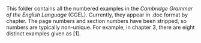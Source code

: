 This folder contains all the numbered examples in the _Cambridge Grammar of the English Language_ (CGEL). Currently, they appear in .doc format by chapter. The page numbers and section numbers have been stripped, so numbers are typically non-unique. For example, in chapter 3, there are eight distinct examples given as [1].
